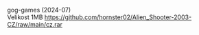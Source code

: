 gog-games (2024-07)
<br/>
Velikost 1MB https://github.com/hornster02/Alien_Shooter-2003-CZ/raw/main/cz.rar
